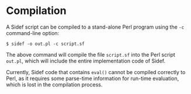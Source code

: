 # Compilation

A Sidef script can be compiled to a stand-alone Perl program using the `-c` command-line option:


```shell
$ sidef -o out.pl -c script.sf
```

The above command will compile the file `script.sf` into the Perl script `out.pl`, which will include the entire implementation code of Sidef.

Currently, Sidef code that contains `eval()` cannot be compiled correctly to Perl, as it requires some parse-time information for run-time evaluation, which is lost in the compilation process.
